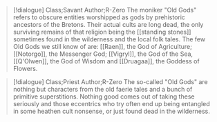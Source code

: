 >[!dialogue] Class;Savant Author;R-Zero
>The moniker "Old Gods" refers to obscure entities worshipped as gods by prehistoric ancestors of the Bretons. Their actual cults are long dead, the only surviving remains of that religion being the [[standing stones]] sometimes found in the wilderness and the local folk tales. The few Old Gods we still know of are: [[Raen]], the God of Agriculture; [[Notorgo]], the Messenger God; [[Vigryl]], the God of the Sea, [[Q'Olwen]], the God of Wisdom and [[Druagaa]], the Goddess of Flowers.

>[!dialogue] Class;Priest Author;R-Zero
>The so-called "Old Gods" are nothing but characters from the old faerie tales and a bunch of primitive superstitions. Nothing good comes out of taking these seriously and those eccentrics who try often end up being entangled in some heathen cult nonsense, or just found dead in the wilderness.

